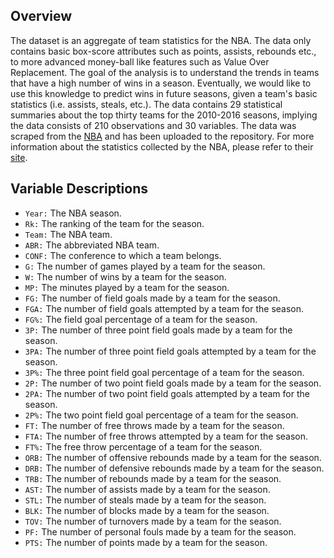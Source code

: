 ## Overview
The dataset is an aggregate of team statistics for the NBA. The data only contains basic box-score attributes such as points, assists, rebounds etc., to more advanced money-ball like features such as Value Over Replacement. The goal of the analysis is to understand the trends in teams that have a high number of wins in a season. Eventually, we would like to use this knowledge to predict wins in future seasons, given a team's basic statistics (i.e. assists, steals, etc.). The data contains 29 statistical summaries about the top thirty teams for the 2010-2016 seasons, implying the data consists of 210 observations and 30 variables. The data was scraped from the [NBA](https://stats.nba.com/teams/traditional/?sort=W_PCT&dir=-1) and has been uploaded to the repository. For more information about the statistics collected by the NBA, please refer to their [site](https://stats.nba.com/).

## Variable Descriptions

- `Year:` The NBA season.
- `Rk:` The ranking of the team for the season.
- `Team:` The NBA team.
- `ABR:` The abbreviated NBA team.
- `CONF:` The conference to which a team belongs.
- `G:` The number of games played by a team for the season.
- `W:` The number of wins by a team for the season.
- `MP:` The minutes played by a team for the season.
- `FG:` The number of field goals made by a team for the season.
- `FGA:` The number of field goals attempted by a team for the season.
- `FG%:` The field goal percentage of a team for the season.
- `3P:` The number of three point field goals made by a team for the season.
- `3PA:` The number of three point field goals attempted by a team for the season.
- `3P%:` The three point field goal percentage of a team for the season.
- `2P:` The number of two point field goals made by a team for the season.
- `2PA:` The number of two point field goals attempted by a team for the season.
- `2P%:` The two point field goal percentage of a team for the season.
- `FT:` The number of free throws made by a team for the season.
- `FTA:` The number of free throws attempted by a team for the season.
- `FT%:` The free throw percentage of a team for the season.
- `ORB:` The number of offensive rebounds made by a team for the season.
- `DRB:` The number of defensive rebounds made by a team for the season.
- `TRB:` The number of rebounds made by a team for the season.
- `AST:` The number of assists made by a team for the season.
- `STL:` The number of steals made by a team for the season.
- `BLK:` The number of blocks made by a team for the season.
- `TOV:` The number of turnovers made by a team for the season.
- `PF:` The number of personal fouls made by a team for the season.
- `PTS:` The number of points made by a team for the season.
